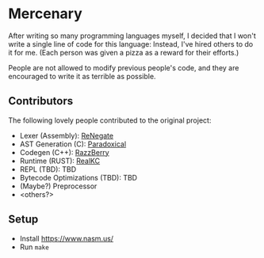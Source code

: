 # Mercenary

After writing so many programming languages myself, I decided that I won't write a single line of code for this language: Instead, I've hired others to do it for me. (Each person was given a pizza as a reward for their efforts.)

People are not allowed to modify previous people's code, and they are encouraged to write it as terrible as possible.

## Contributors
The following lovely people contributed to the original project:

- Lexer (Assembly): [ReNegate](https://github.com/RealNeGate)
- AST Generation (C): [Paradoxical](https://github.com/ThePuzzlemaker/)
- Codegen (C++): [RazzBerry](https://github.com/jhburns/)
- Runtime (RUST): [RealKC](https://github.com/RealKC)
- REPL (TBD): TBD
- Bytecode Optimizations (TBD): TBD
- (Maybe?) Preprocessor
- <others?>

## Setup

 - Install https://www.nasm.us/
 - Run `make` 
